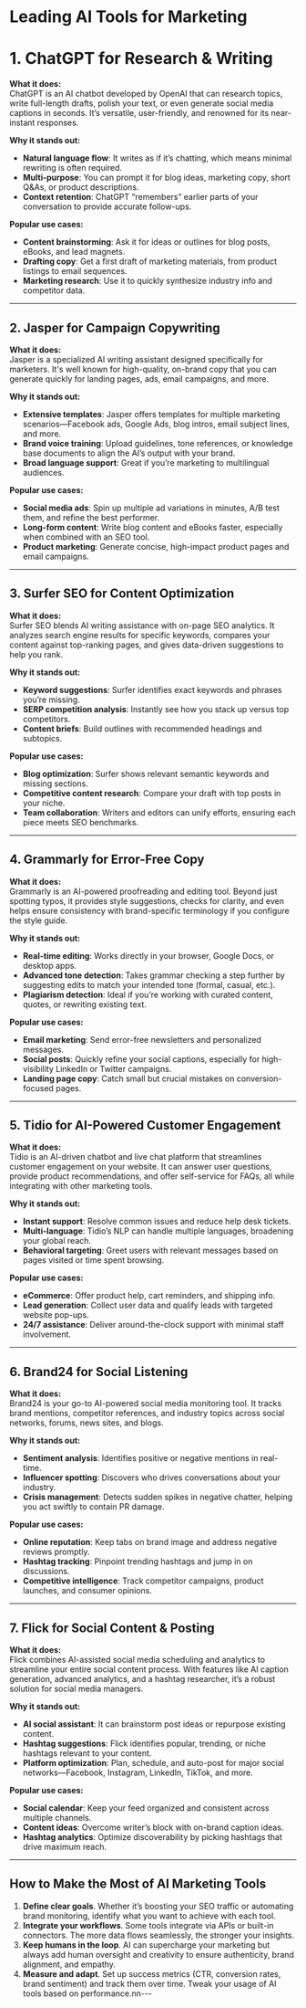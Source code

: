 # Leading AI Tools for Marketing

# 1. ChatGPT for Research & Writing

**What it does:**  
ChatGPT is an AI chatbot developed by OpenAI that can research topics, write full-length drafts, polish your text, or even generate social media captions in seconds. It’s versatile, user-friendly, and renowned for its near-instant responses.

**Why it stands out:**  
- **Natural language flow**: It writes as if it’s chatting, which means minimal rewriting is often required.  
- **Multi-purpose**: You can prompt it for blog ideas, marketing copy, short Q&As, or product descriptions.  
- **Context retention**: ChatGPT “remembers” earlier parts of your conversation to provide accurate follow-ups.  

**Popular use cases:**  
- **Content brainstorming**: Ask it for ideas or outlines for blog posts, eBooks, and lead magnets.  
- **Drafting copy**: Get a first draft of marketing materials, from product listings to email sequences.  
- **Marketing research**: Use it to quickly synthesize industry info and competitor data.  

---

## 2. Jasper for Campaign Copywriting

**What it does:**  
Jasper is a specialized AI writing assistant designed specifically for marketers. It's well known for high-quality, on-brand copy that you can generate quickly for landing pages, ads, email campaigns, and more.

**Why it stands out:**  
- **Extensive templates**: Jasper offers templates for multiple marketing scenarios—Facebook ads, Google Ads, blog intros, email subject lines, and more.  
- **Brand voice training**: Upload guidelines, tone references, or knowledge base documents to align the AI’s output with your brand.  
- **Broad language support**: Great if you’re marketing to multilingual audiences.  

**Popular use cases:**  
- **Social media ads**: Spin up multiple ad variations in minutes, A/B test them, and refine the best performer.  
- **Long-form content**: Write blog content and eBooks faster, especially when combined with an SEO tool.  
- **Product marketing**: Generate concise, high-impact product pages and email campaigns.  

---

## 3. Surfer SEO for Content Optimization

**What it does:**  
Surfer SEO blends AI writing assistance with on-page SEO analytics. It analyzes search engine results for specific keywords, compares your content against top-ranking pages, and gives data-driven suggestions to help you rank.

**Why it stands out:**  
- **Keyword suggestions**: Surfer identifies exact keywords and phrases you’re missing.  
- **SERP competition analysis**: Instantly see how you stack up versus top competitors.  
- **Content briefs**: Build outlines with recommended headings and subtopics.  

**Popular use cases:**  
- **Blog optimization**: Surfer shows relevant semantic keywords and missing sections.  
- **Competitive content research**: Compare your draft with top posts in your niche.  
- **Team collaboration**: Writers and editors can unify efforts, ensuring each piece meets SEO benchmarks.  

---

## 4. Grammarly for Error-Free Copy

**What it does:**  
Grammarly is an AI-powered proofreading and editing tool. Beyond just spotting typos, it provides style suggestions, checks for clarity, and even helps ensure consistency with brand-specific terminology if you configure the style guide.

**Why it stands out:**  
- **Real-time editing**: Works directly in your browser, Google Docs, or desktop apps.  
- **Advanced tone detection**: Takes grammar checking a step further by suggesting edits to match your intended tone (formal, casual, etc.).  
- **Plagiarism detection**: Ideal if you’re working with curated content, quotes, or rewriting existing text.  

**Popular use cases:**  
- **Email marketing**: Send error-free newsletters and personalized messages.  
- **Social posts**: Quickly refine your social captions, especially for high-visibility LinkedIn or Twitter campaigns.  
- **Landing page copy**: Catch small but crucial mistakes on conversion-focused pages.  

---

## 5. Tidio for AI-Powered Customer Engagement

**What it does:**  
Tidio is an AI-driven chatbot and live chat platform that streamlines customer engagement on your website. It can answer user questions, provide product recommendations, and offer self-service for FAQs, all while integrating with other marketing tools.

**Why it stands out:**  
- **Instant support**: Resolve common issues and reduce help desk tickets.  
- **Multi-language**: Tidio’s NLP can handle multiple languages, broadening your global reach.  
- **Behavioral targeting**: Greet users with relevant messages based on pages visited or time spent browsing.  

**Popular use cases:**  
- **eCommerce**: Offer product help, cart reminders, and shipping info.  
- **Lead generation**: Collect user data and qualify leads with targeted website pop-ups.  
- **24/7 assistance**: Deliver around-the-clock support with minimal staff involvement.  

---

## 6. Brand24 for Social Listening

**What it does:**  
Brand24 is your go-to AI-powered social media monitoring tool. It tracks brand mentions, competitor references, and industry topics across social networks, forums, news sites, and blogs.

**Why it stands out:**  
- **Sentiment analysis**: Identifies positive or negative mentions in real-time.  
- **Influencer spotting**: Discovers who drives conversations about your industry.  
- **Crisis management**: Detects sudden spikes in negative chatter, helping you act swiftly to contain PR damage.  

**Popular use cases:**  
- **Online reputation**: Keep tabs on brand image and address negative reviews promptly.  
- **Hashtag tracking**: Pinpoint trending hashtags and jump in on discussions.  
- **Competitive intelligence**: Track competitor campaigns, product launches, and consumer opinions.  

---

## 7. Flick for Social Content & Posting

**What it does:**  
Flick combines AI-assisted social media scheduling and analytics to streamline your entire social content process. With features like AI caption generation, advanced analytics, and a hashtag researcher, it’s a robust solution for social media managers.

**Why it stands out:**  
- **AI social assistant**: It can brainstorm post ideas or repurpose existing content.  
- **Hashtag suggestions**: Flick identifies popular, trending, or niche hashtags relevant to your content.  
- **Platform optimization**: Plan, schedule, and auto-post for major social networks—Facebook, Instagram, LinkedIn, TikTok, and more.  

**Popular use cases:**  
- **Social calendar**: Keep your feed organized and consistent across multiple channels.  
- **Content ideas**: Overcome writer’s block with on-brand caption ideas.  
- **Hashtag analytics**: Optimize discoverability by picking hashtags that drive maximum reach.  

---

## How to Make the Most of AI Marketing Tools

1. **Define clear goals**. Whether it’s boosting your SEO traffic or automating brand monitoring, identify what you want to achieve with each tool.
2. **Integrate your workflows**. Some tools integrate via APIs or built-in connectors. The more data flows seamlessly, the stronger your insights.
3. **Keep humans in the loop**. AI can supercharge your marketing but always add human oversight and creativity to ensure authenticity, brand alignment, and empathy.
4. **Measure and adapt**. Set up success metrics (CTR, conversion rates, brand sentiment) and track them over time. Tweak your usage of AI tools based on performance.nn---
